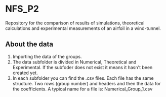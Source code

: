 # NFS_P2
Repository for the comparison of results of simulations, theoretical calculations and experimental measurements of an airfoil in a wind-tunnel. 
## About the data
1. Importing the data of the groups.
2. The data subfolder is divided in Numerical, Theoretical and Experimental. If the subfoder does not exist it means it hasn't been created yet.
3. In each subfolder you can find the .csv files. Each file has the same structure. Two rows (group number) and headers and then the data for the coefficients. A typical name for a file is: Numerical_Group_1.csv

